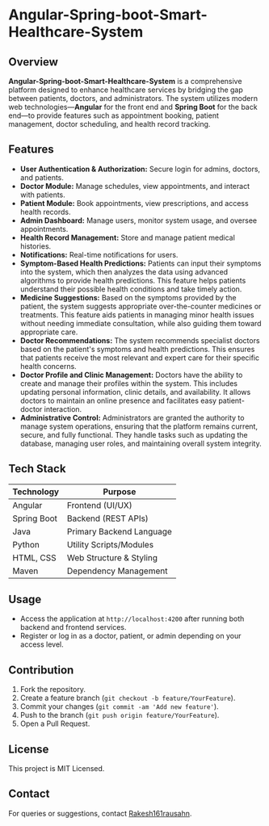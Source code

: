 # Angular-Spring-boot-Smart-Healthcare-System
## Overview
**Angular-Spring-boot-Smart-Healthcare-System** is a comprehensive platform designed to enhance healthcare services by bridging the gap between patients, doctors, and administrators. The system utilizes modern web technologies—**Angular** for the front end and **Spring Boot** for the back end—to provide features such as appointment booking, patient management, doctor scheduling, and health record tracking.
## Features
- **User Authentication & Authorization:** Secure login for admins, doctors, and patients.
- **Doctor Module:** Manage schedules, view appointments, and interact with patients.
- **Patient Module:** Book appointments, view prescriptions, and access health records.
- **Admin Dashboard:** Manage users, monitor system usage, and oversee appointments.
- **Health Record Management:** Store and manage patient medical histories.
- **Notifications:** Real-time notifications for users.
- **Symptom-Based Health Predictions:** Patients can input their symptoms into the system, which then analyzes the data using advanced algorithms to provide health predictions. This feature helps patients understand their possible health conditions and take timely action.
- **Medicine Suggestions:** Based on the symptoms provided by the patient, the system suggests appropriate over-the-counter medicines or treatments. This feature aids patients in managing minor health issues without needing immediate consultation, while also guiding them toward appropriate care.
- **Doctor Recommendations:** The system recommends specialist doctors based on the patient's symptoms and health predictions. This ensures that patients receive the most relevant and expert care for their specific health concerns.
- **Doctor Profile and Clinic Management:** Doctors have the ability to create and manage their profiles within the system. This includes updating personal information, clinic details, and availability. It allows doctors to maintain an online presence and facilitates easy patient-doctor interaction.
- **Administrative Control:** Administrators are granted the authority to manage system operations, ensuring that the platform remains current, secure, and fully functional. They handle tasks such as updating the database, managing user roles, and maintaining overall system integrity.
## Tech Stack
| Technology | Purpose                   |
| ---------- | ------------------------- |
| Angular    | Frontend (UI/UX)          |
| Spring Boot| Backend (REST APIs)       |
| Java       | Primary Backend Language  |
| Python     | Utility Scripts/Modules   |
| HTML, CSS  | Web Structure & Styling   |
| Maven      | Dependency Management     |

## Usage

- Access the application at `http://localhost:4200` after running both backend and frontend services.
- Register or log in as a doctor, patient, or admin depending on your access level.

## Contribution

1. Fork the repository.
2. Create a feature branch (`git checkout -b feature/YourFeature`).
3. Commit your changes (`git commit -am 'Add new feature'`).
4. Push to the branch (`git push origin feature/YourFeature`).
5. Open a Pull Request.

## License

This project is MIT Licensed.

## Contact

For queries or suggestions, contact [Rakesh161rausahn](https://github.com/Rakesh161rausahn).
